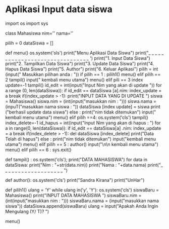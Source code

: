 # Aplikasi Input data siswa


import os
import sys
 
class Mahasiswa
       nim=''
       nama=''

pilih = 0
dataSiswa = []

def menu()
    os.system('sls')
    print("Menu Aplikasi Data Siswa")
    print("_ _ _ _ _ _ _ _ _ _ _ _ _ _ _ _ _ _ _ _ _ _ _ _ _ _ _ _ _ _ _ ')
		print("1. Input Data Siswa")
		print("2. Tampilkan Data Siswa")
		print("3. Update Data Siswa")
		print("4. Hapus Data Siswa")
		print("5. Author")
		print("6. Keluar Aplikasi")
		pilih = int (input(" Masukkan pilihan anda : "))
		if pilih == 1 :
					pilih1()
					menu()
		elif pilih == 2
					tampil()
					input(" kembali menu utama")
					menu()
		elif pili == 3
					index update=-1
					tampil()
					id_edit = int(input("Input Nim yang akan di update "))
					for a range (0, len(dataSiswa)):
							if id_edit == dataSiswa [a].nim:
										index_update = a
										break
				 if(index_update > -1):
				 			print("INPUT DATA YANG DI UPDATE ")
							siswa = Mahasiswa()
							siswa.nim = (int(input("masukkan nim : ")))
							siswa.nama = (inpuT("masukkan nama siswa : "))
							dataSiswa [index update] = siswa
							print ("berhasil update data siswa")
				else : print("nim tidak ditemukan")
				input(" kembali menu utama")
				menu()
	 elif pilih ==4:
	 			os.system('cls')
				tampil()
				index_delete=-1
				id_hapus = int(input("Input Nim yang akan di hapus : ")
				for a in range(0, len(dataSiswa)):
						if id_edit == dataSiswa[a] .nim:
												index_update = a
												break
				if(index_delete > -1):
					 del dataSiswa [index_delete]
					 print("Data Telah di hapus")
				else : print("nim tidak ditemukan")
				input("kembali menu utama")
				menu()
	 elif pilih == 5 :
				author()
				input("\n\n kembali menu utama")
				menu()
	 elif pilih == 6 : 
				sys.exit()

def tampil() :
	 os.system('cls');
	 print("DATA MAHASISWA")
	 for data in dataSiswa:
	 			print("Nim : "+str(data.nim))
				print("Nama : "+data.nama)
				print("_ _ _ _ _ _ _ _ _ _ _ _ _ _ _ _ _ _ _ ")
				
def author():
  os.system('cls')
	print("Sandra Kirana")
	print("UnHar")

def pilih1()
	ulang = 'Y'
	while ulang in('y', 'Y'):
			os.system('cls')
			siswaBaru = Mahasiswa()
			print("INPUT DATA MAHASISWA ")
			siswaBaru.nim = (int(input("masukkan nim : ")))
			siswaBaru.nama = (input("masukkan nama siswa"))
			dataSiswa.append(siswaBaru)
			ulang = input("Apakah Anda Ingin Mengulang (Y/ T)? ")
			
menu()


































